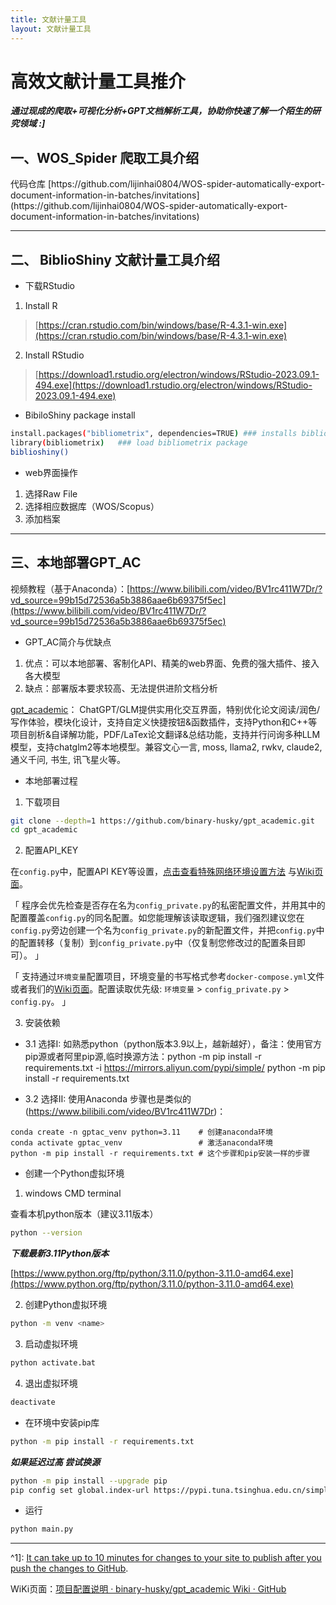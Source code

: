 ```yaml
---
title: 文献计量工具
layout: 文献计量工具
---
```





# 高效文献计量工具推介

***通过现成的爬取+可视化分析+GPT文档解析工具，协助你快速了解一个陌生的研究领域 :]***

## 一、WOS_Spider 爬取工具介绍



<aside>
代码仓库 [https://github.com/lijinhai0804/WOS-spider-automatically-export-document-information-in-batches/invitations](https://github.com/lijinhai0804/WOS-spider-automatically-export-document-information-in-batches/invitations)

</aside>


---

## 二、 BiblioShiny 文献计量工具介绍


- 下载RStudio
1. Install R

> [https://cran.rstudio.com/bin/windows/base/R-4.3.1-win.exe](https://cran.rstudio.com/bin/windows/base/R-4.3.1-win.exe)
> 
2. Install RStudio

> [https://download1.rstudio.org/electron/windows/RStudio-2023.09.1-494.exe](https://download1.rstudio.org/electron/windows/RStudio-2023.09.1-494.exe)
> 

- BibiloShiny package install

```sh 
install.packages("bibliometrix", dependencies=TRUE) ### installs bibliometrix package and dependencies
library(bibliometrix)   ### load bibliometrix package
biblioshiny()
```

- web界面操作
1. 选择Raw File
2. 选择相应数据库（WOS/Scopus）
3. 添加档案

---

## 三、本地部署GPT_AC

视频教程（基于Anaconda）：[https://www.bilibili.com/video/BV1rc411W7Dr/?vd_source=99b15d72536a5b3886aae6b69375f5ec](https://www.bilibili.com/video/BV1rc411W7Dr/?vd_source=99b15d72536a5b3886aae6b69375f5ec)
- GPT_AC简介与优缺点
1. 优点：可以本地部署、客制化API、精美的web界面、免费的强大插件、接入各大模型
2. 缺点：部署版本要求较高、无法提供进阶文档分析


[gpt_academic](https://github.com/binary-husky/gpt_academic)：
ChatGPT/GLM提供实用化交互界面，特别优化论文阅读/润色/写作体验，模块化设计，支持自定义快捷按钮&函数插件，支持Python和C++等项目剖析&自译解功能，PDF/LaTex论文翻译&总结功能，支持并行问询多种LLM模型，支持chatglm2等本地模型。兼容文心一言, moss, llama2, rwkv, claude2, 通义千问, 书生, 讯飞星火等。



 - 本地部署过程

1. 下载项目
```sh
git clone --depth=1 https://github.com/binary-husky/gpt_academic.git
cd gpt_academic
```

2. 配置API_KEY

在`config.py`中，配置API KEY等设置，[点击查看特殊网络环境设置方法](https://github.com/binary-husky/gpt_academic/issues/1) 与[Wiki页面](https://github.com/binary-husky/gpt_academic/wiki/%E9%A1%B9%E7%9B%AE%E9%85%8D%E7%BD%AE%E8%AF%B4%E6%98%8E)。

「 程序会优先检查是否存在名为`config_private.py`的私密配置文件，并用其中的配置覆盖`config.py`的同名配置。如您能理解该读取逻辑，我们强烈建议您在`config.py`旁边创建一个名为`config_private.py`的新配置文件，并把`config.py`中的配置转移（复制）到`config_private.py`中（仅复制您修改过的配置条目即可）。 」

「 支持通过`环境变量`配置项目，环境变量的书写格式参考`docker-compose.yml`文件或者我们的[Wiki页面](https://github.com/binary-husky/gpt_academic/wiki/%E9%A1%B9%E7%9B%AE%E9%85%8D%E7%BD%AE%E8%AF%B4%E6%98%8E)。配置读取优先级: `环境变量` > `config_private.py` > `config.py`。 」

3. 安装依赖

- 3.1 选择I: 如熟悉python（python版本3.9以上，越新越好），备注：使用官方pip源或者阿里pip源,临时换源方法：python -m pip install -r requirements.txt -i https://mirrors.aliyun.com/pypi/simple/
python -m pip install -r requirements.txt

- 3.2 选择II: 使用Anaconda 步骤也是类似的 (https://www.bilibili.com/video/BV1rc411W7Dr)：

```
conda create -n gptac_venv python=3.11    # 创建anaconda环境
conda activate gptac_venv                 # 激活anaconda环境
python -m pip install -r requirements.txt # 这个步骤和pip安装一样的步骤
```



- 创建一个Python虚拟环境

1. windows CMD terminal

查看本机python版本（建议3.11版本）

```sh 
python --version
```

***下载最新3.11Python版本***

[https://www.python.org/ftp/python/3.11.0/python-3.11.0-amd64.exe](https://www.python.org/ftp/python/3.11.0/python-3.11.0-amd64.exe)


2. 创建Python虚拟环境

```sh
python -m venv <name>
```

3. 启动虚拟环境

```sh
python activate.bat
``` 

4. 退出虚拟环境

```sh
deactivate
```

- 在环境中安装pip库

```sh
python -m pip install -r requirements.txt
```

***如果延迟过高 尝试换源***

```sh 
python -m pip install --upgrade pip
pip config set global.index-url https://pypi.tuna.tsinghua.edu.cn/simple
```

- 运行

```sh
python main.py
```
----
^1]: [It can take up to 10 minutes for changes to your site to publish after you push the changes to GitHub](https://docs.github.com/en/pages/setting-up-a-github-pages-site-with-jekyll/creating-a-github-pages-site-with-jekyll#creating-your-site).



WiKi页面：[项目配置说明 · binary-husky/gpt_academic Wiki · GitHub](https://github.com/binary-husky/gpt_academic/wiki/%E9%A1%B9%E7%9B%AE%E9%85%8D%E7%BD%AE%E8%AF%B4%E6%98%8E)


[Just the Docs]: https://just-the-docs.github.io/just-the-docs/
[GitHub Pages]: https://docs.github.com/en/pages
[README]: https://github.com/just-the-docs/just-the-docs-template/blob/main/README.md
[Jekyll]: https://jekyllrb.com
[GitHub Pages / Actions workflow]: https://github.blog/changelog/2022-07-27-github-pages-custom-github-actions-workflows-beta/
[use this template]: https://github.com/just-the-docs/just-the-docs-template/generate






